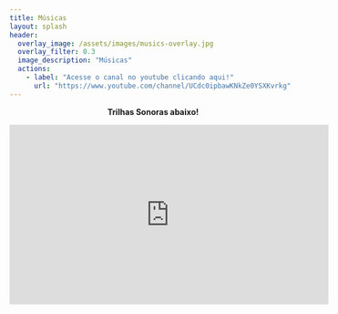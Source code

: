```yaml
---
title: Músicas
layout: splash
header:
  overlay_image: /assets/images/musics-overlay.jpg
  overlay_filter: 0.3
  image_description: "Músicas"
  actions:
    - label: "Acesse o canal no youtube clicando aqui!"
      url: "https://www.youtube.com/channel/UCdc0ipbawKNkZe0YSXKvrkg"
---
```


 <p align=center><b>Trilhas Sonoras abaixo!</p>
  
  <iframe width="560" height="315" src="https://www.youtube.com/embed/mrSmBaZ8MI" frameborder="0" allow="autoplay; encrypted-media" allowfullscreen></iframe>
